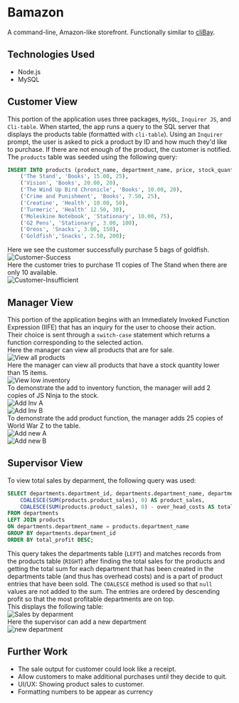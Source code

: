 # Bamazon
A command-line, Amazon-like storefront. Functionally similar to [cliBay](https://github.com/owaisj/cliBay).
## Technologies Used
- Node.js
- MySQL
## Customer View
This portion of the application uses three packages, `MySQL`, `Inquirer JS`, and `Cli-table`. When started, the app runs a query to the SQL server that displays the products table (formatted with `cli-table`). Using an `Inquirer` prompt, the user is asked to pick a product by ID and how much they'd like to purchase. If there are not enough of the product, the customer is notified.  
The `products` table was seeded using the following query:  
```sql
INSERT INTO products (product_name, department_name, price, stock_quantity) VALUES
    ('The Stand', 'Books', 15.00, 25),
    ('Vision', 'Books', 20.00, 20),
    ('The Wind Up Bird Chronicle', 'Books', 10.00, 20),
    ('Crime and Punishment', 'Books', 7.50, 25),
    ('Creatine', 'Health', 10.00, 50),
    ('Turmeric', 'Health' 12.50, 30),
    ('Moleskine Notebook', 'Stationary', 10.00, 75),
    ('G2 Pens', 'Stationary', 3.00, 100),
    ('Oreos', 'Snacks', 3.00, 150),
    ('Goldfish','Snacks', 2.50, 200);
```  
Here we see the customer successfully purchase 5 bags of goldfish.  
![Customer-Success](/screenshots/customer_success.png)  
Here the customer tries to purchase 11 copies of The Stand when there are only 10 available.  
![Customer-Insufficient](/screenshots/customer_insufficient.png)
## Manager View
This portion of the application begins with an Immediately Invoked Function Expression (IIFE) that has an inquiry for the user to choose their action. Their choice is sent through a `switch-case` statement which returns a function corresponding to the selected action.  
Here the manager can view all products that are for sale.  
![View all products](/screenshots/manager_all.png)  
Here the manager can view all products that have a stock quantity lower than 15 items.  
![View low inventory](/screenshots/manager_low.png)  
To demonstrate the add to inventory function, the manager will add 2 copies of JS Ninja to the stock.  
![Add Inv A](/screenshots/manager_add_inv_A.png)  
![Add Inv B](/screenshots/manager_add_inv_B.png)  
To demonstrate the add product function, the manager adds 25 copies of World War Z to the table.  
![Add new A](/screenshots/manager_add_new_A.png)  
![Add new B](/screenshots/manager_add_new_B.png)  
## Supervisor View
To view total sales by deparment, the following query was used:  
```sql
SELECT departments.department_id, departments.department_name, departments.over_head_costs,
    COALESCE(SUM(products.product_sales), 0) AS product_sales,
    COALESCE(SUM(products.product_sales), 0) - over_head_costs AS total_profit
FROM departments
LEFT JOIN products
ON departments.department_name = products.department_name
GROUP BY departments.department_id
ORDER BY total_profit DESC;
```  
This query takes the departments table (`LEFT`) and matches records from the products table (`RIGHT`) after finding the total sales for the products and getting the total sum for each department that has been created in the departments table (and thus has overhead costs) and is a part of product entries that have been sold. The `COALESCE` method is used so that `null` values are not added to the sum. The entries are ordered by descending profit so that the most profitable departments are on top.  
This displays the following table:  
![Sales by deparment](/screenshots/supervisor_total_sales.png)  
Here the supervisor can add a new department  
![new department](/screenshots/supervisor_new_d.png)
## Further Work
- The sale output for customer could look like a receipt. 
- Allow customers to make additional purchases until they decide to quit.
- UI/UX: Showing product sales to customer.
- Formatting numbers to be appear as currency